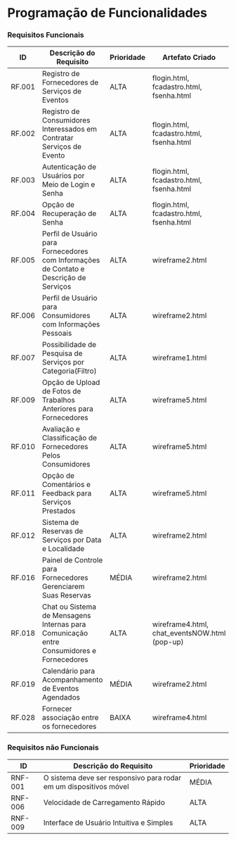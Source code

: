 # Programação de Funcionalidades

### Requisitos Funcionais


|ID     | Descrição do Requisito  | Prioridade | Artefato Criado |
|-------|-----------------------------------------|----| ----|
|RF.001  | Registro de Fornecedores de Serviços de Eventos| ALTA | flogin.html, fcadastro.html, fsenha.html |
|RF.002  | Registro de Consumidores Interessados em Contratar Serviços de Evento | ALTA | flogin.html, fcadastro.html, fsenha.html |
|RF.003  | Autenticação de Usuários por Meio de Login e Senha | ALTA | flogin.html, fcadastro.html, fsenha.html |
|RF.004  | Opção de Recuperação de Senha | ALTA | flogin.html, fcadastro.html, fsenha.html |
|RF.005  | Perfil de Usuário para Fornecedores com Informações de Contato e Descrição de Serviços| ALTA | wireframe2.html  |
|RF.006  | Perfil de Usuário para Consumidores com Informações Pessoais | ALTA | wireframe2.html |
|RF.007  | Possibilidade de Pesquisa de Serviços por Categoria(Filtro)| ALTA | wireframe1.html |
|RF.009  | Opção de Upload de Fotos de Trabalhos Anteriores para Fornecedores | ALTA | wireframe5.html  |
|RF.010  | Avaliação e Classificação de Fornecedores Pelos Consumidores| ALTA | wireframe5.html  |
|RF.011  | Opção de Comentários e Feedback para Serviços Prestados| ALTA | wireframe5.html  |
|RF.012  | Sistema de Reservas de Serviços por Data e Localidade| ALTA | wireframe2.html  |
|RF.016  | Painel de Controle para Fornecedores Gerenciarem Suas Reservas| MÉDIA | wireframe2.html  |
|RF.018  | Chat ou Sistema de Mensagens Internas para Comunicação entre Consumidores e Fornecedores| ALTA | wireframe4.html, chat_eventsNOW.html (pop-up) |
|RF.019  | Calendário para Acompanhamento de Eventos Agendados| MÉDIA | wireframe2.html  |
|RF.028  | Fornecer associação entre os fornecedores| BAIXA | wireframe4.html |

### Requisitos não Funcionais

|ID     | Descrição do Requisito  | Prioridade |
|-------|-------------------------|----|
|RNF-001  | O sistema deve ser responsivo para rodar em um dispositivos móvel| MÉDIA |  
|RNF-006  | Velocidade de Carregamento Rápido | ALTA |  
|RNF-009  | Interface de Usuário Intuitiva e Simples | ALTA |  

